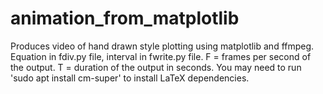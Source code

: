 # animation_from_matplotlib
Produces video of hand drawn style plotting using matplotlib and ffmpeg.
Equation in fdiv.py file, interval in fwrite.py file.
F = frames per second of the output.
T = duration of the output in seconds.
You may need to run 'sudo apt install cm-super' to install LaTeX dependencies. 
